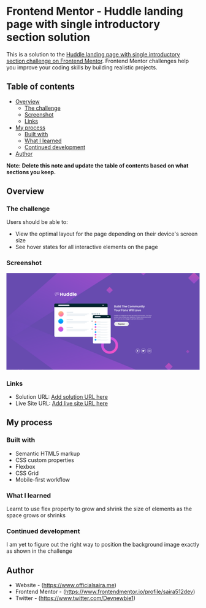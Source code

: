 # Frontend Mentor - Huddle landing page with single introductory section solution

This is a solution to the [Huddle landing page with single introductory section challenge on Frontend Mentor](https://www.frontendmentor.io/challenges/huddle-landing-page-with-a-single-introductory-section-B_2Wvxgi0). Frontend Mentor challenges help you improve your coding skills by building realistic projects.

## Table of contents

- [Overview](#overview)
  - [The challenge](#the-challenge)
  - [Screenshot](#screenshot)
  - [Links](#links)
- [My process](#my-process)
  - [Built with](#built-with)
  - [What I learned](#what-i-learned)
  - [Continued development](#continued-development)
- [Author](#author)

**Note: Delete this note and update the table of contents based on what sections you keep.**

## Overview

### The challenge

Users should be able to:

- View the optimal layout for the page depending on their device's screen size
- See hover states for all interactive elements on the page

### Screenshot

![](images/screenshot.png)

### Links

- Solution URL: [Add solution URL here](https://github.com/saira512dev/frontEndChallenge_5)
- Live Site URL: [Add live site URL here](https://nervous-joliot-888123.netlify.app/)

## My process

### Built with

- Semantic HTML5 markup
- CSS custom properties
- Flexbox
- CSS Grid
- Mobile-first workflow

### What I learned

Learnt to use flex property to grow and shrink the size of elements as the space grows or shrinks

### Continued development

I am yet to figure out the right way to position the background image exactly as shown in the challenge

## Author

- Website - (https://www.officialsaira.me)
- Frontend Mentor - (https://www.frontendmentor.io/profile/saira512dev)
- Twitter - (https://www.twitter.com/Devnewbie1)
